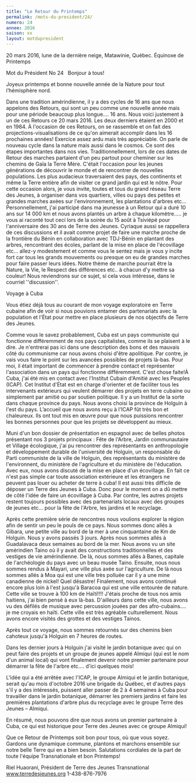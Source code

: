 ```yaml
---
title: "Le Retour du Printemps"
permalink: /mots-du-president/24/
numero: 24
annee: 2016
saison: xx
layout: motdupresident
---
```

20 mars 2016, lune de la dernière neige, Matawinie, Québec.
Équinoxe de Printemps

Mot du Président No 24
 
Bonjour à tous!

Joyeux printemps et bonne nouvelle année de la Nature pour tout l’hémisphère nord.

Dans une tradition amérindienne, il y a des cycles de 16 ans que nous appelons des Retours, qui sont un peu comme une nouvelle année mais pour une période beaucoup plus longue.... 16 ans. Nous voici justement à un de ces Retours ce 20 mars 2016. Les deux derniers étaient en 2000 et en 1984. À l'occasion de ces Retours, on se rassemble et on fait des projections-visualisations de ce qu'on aimerait accomplir dans les 16 prochaines années! Exercice assez ardu mais très appréciable. On parle de nouveau cycle dans la nature mais aussi dans le cosmos. Ce sont des étapes importantes dans nos vies. Traditionnellement, lors de ces dates de Retour des marches partaient d'un peu partout pour cheminer sur les chemins de Gaïa la Terre Mère. C'était l'occasion pour les jeunes générations de découvrir le monde et de rencontrer de nouvelles populations. Les plus audacieux traversaient des pays, des continents et même la Terre entière afin de visiter ce grand jardin qui est le nôtre. Pour cette occasion alors, je vous invite, toutes et tous du grand réseau Terre des Jeunes, à organiser dans vos quartiers, villes ou pays des petites et grandes marches axées sur l'environnement, les plantations d'arbres etc... Personnellement, j'ai participé dans ma jeunesse à un Retour qui a duré 10 ans sur 14 000 km et nous avons plantés un arbre à chaque kilomètre..... je vous ai raconté tout ceci lors de la soirée du 15 août à Tsiviépé pour l'anniversaire des 30 ans de Terre des Jeunes. Cyriaque aussi se rappellera de ces discussions et il avait comme projet de faire une marche proche de la frontière du Bénin en collaboration avec TDJ-Bénin en plantant des arbres, rencontrant des écoles, parlant de la mise en place de l'écovillage etc... allez-y modestement et comme vous le sentez mais je vous y incite fort car tous les grands mouvements ou presque on eu de grandes marches pour faire passer leurs idées. Notre thème de marche pourrait être la Nature, la Vie, le Respect des différences etc.. à chacun d'y mettre sa couleur! Nous reviendrons sur ce sujet, si cela vous intéresse, dans le courriel ''discussion''.

Voyage à Cuba

Vous étiez déjà tous au courant de mon voyage exploratoire en Terre cubaine afin de voir si nous pouvions entamer des partenariats avec la population et l'État pour mettre en place plusieurs de nos objectifs de Terre des Jeunes.

Comme vous le savez probablement, Cuba est un pays communiste qui fonctionne différemment de nos pays capitalistes, comme ils se plaisent à le dire. Je n'entrerai pas ici dans une description des bons et des mauvais côté du communisme car nous avons choisi d'être apolitique. Par contre, je vais vous faire le point sur les avancées possibles de projets là-bas. Pour moi, il était important de commencer à prendre contact et représenter l'association dans un pays qui fonctionne différemment. C'est chose faite!À Cuba, j'ai été mis en contact avec l'Institut Cubain d'Amitié avec les Peuples (ICAP). Cet Institut d'État est en charge d'orienter et de faciliter tous les intervenants extérieurs qui veulent démarrer des projets en terre cubaine ou simplement par amitié ou par soutien politique. Il y a un Institut de la sorte dans chaque province du pays. Nous avons choisi la province de Holguin à l'est du pays. L’accueil que nous avons reçu à l'ICAP fût très bon et chaleureux. Ils ont tout mis en œuvre pour que nous puissions rencontrer les bonnes personnes pour que les projets se développent au mieux.

Muni d'un bon dossier de présentation en espagnol avec de belles photos présentant nos 3 projets principaux : Fête de l'Arbre, Jardin communautaire et Village écologique, j'ai pu rencontrer des représentants en anthropologie et développement durable de l'université de Holguin, un responsable du Parti communiste de la ville de Holguin, des représentants du ministère de l'environnent, du ministère de l'agriculture et du ministère de l'éducation. Avec eux, nous avons discuté de la mise en place d'un écovillage. En fait ce n'est pas simple car toute association extérieure et les étrangers ne peuvent pas louer ou acheter de terre à cuba! Il est aussi très difficile de déposer un Terre des Jeunes à Cuba. Donc pour le moment on a dû mettre de côté l'idée de faire un écovillage à Cuba. Par contre, les autres projets restent toujours possibles avec des partenariats locaux avec des groupes de jeunes etc... pour la fête de l'Arbre, les jardins et le recyclage.

Après cette première série de rencontres nous voulions explorer la région afin de sentir un peu le pouls de ce pays. Nous sommes donc allés à Gibara, une petite ville au bord de la mer à une cinquantaine de Km de Holguin. Nous y avons passés 3 jours. Après nous sommes allés à Guadalavaca deux semaines au bord de la mer. Nous avons vu un site amérindien Taino où il y avait des constructions traditionnelles et des vestiges de vie amérindienne. De là, nous sommes allés à Banes, capitale de l'archéologie du pays avec un beau musée Taino. Ensuite, nous nous sommes rendus à Mayari, une ville plus axée sur l'agriculture. De là nous sommes allés à Moa qui est une ville très polluée car il y a une mine canadienne de nickel! Quel désastre! Finalement, nous avons continué encore plus loin à l'est jusqu'à Baracoa qui est une ville entourée de nature. Cette ville se trouve à 100 km de Haïti!!!! J'étais proche de tous nos amis haitiens, j'ai bien pensé à eux là-bas. D'ailleurs dans cette ville, nous avons vu des défilés de musique avec percussion jouées par des afro-cubains.... je me croyais en haïti. Cette ville est très agréable culturellement. Nous avons encore visités des grottes et des vestiges Tainos.

Après tout ce voyage, nous sommes retournés sur des chemins bien cahoteux jusqu'à Holguin en 7 heures de routes.

Dans les dernier jours à Holguin j'ai visité le jardin botanique avec qui on peut faire des projets et un groupe de jeunes appelé Almiqui (qui est le nom d'un animal local) qui vont finalement devenir notre premier partenaire pour démarrer la fête de l'arbre etc.... d'ici quelques mois!

L'idée qui a été arrêtée avec l'ICAP, le groupe Almiqui et le jardin botanique, serait qu'au mois d'octobre 2016 une brigade du Québec, et d'autres pays s'il y a des intéressés, puissent aller passer de 2 à 4 semaines à Cuba pour travailler dans le jardin botanique, démarrer les premiers jardins et faire les premières plantations d'arbre plus du recyclage avec le groupe Terre des Jeunes – Almiqui.

En résumé, nous pouvons dire que nous avons un premier partenaire à Cuba, ce qui est historique pour Terre des Jeunes avec ce groupe Almiqui!

Que ce Retour de Printemps soit bon pour tous, où que vous soyez. Gardons une dynamique commune, plantons et marchons ensemble sur notre belle Terre qui en a bien besoin.
Salutations cordiales de la part de toute l'équipe Transnationale et bon Printemps!

Riel Huaorani,
Président de Terre des Jeunes Transnational
www.terredesjeunes.org 1-438-876-7976
